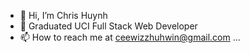 - 👋 Hi, I’m Chris Huynh
- 🌱 Graduated UCI Full Stack Web Developer 
- 📫 How to reach me at ceewizzhuhwin@gmail.com ...

<!---
ceewizz/ceewizz is a ✨ special ✨ repository because its `README.md` (this file) appears on your GitHub profile.
You can click the Preview link to take a look at your changes.
--->
